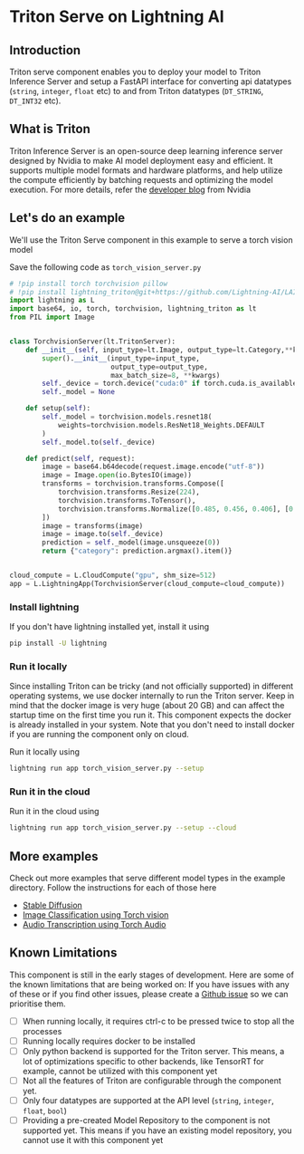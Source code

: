 # Triton Serve on Lightning AI

## Introduction

Triton serve component enables you to deploy your model to Triton Inference Server and setup a FastAPI interface
for converting api datatypes (`string`, `integer`, `float` etc) to and from Triton datatypes (`DT_STRING`, `DT_INT32` etc).

## What is Triton

Triton Inference Server is an open-source deep learning inference server designed by Nvidia to make AI model 
deployment easy and efficient.  It supports multiple model formats and hardware platforms, and help utilize the compute
efficiently by batching requests and optimizing the model execution. For more details, refer the
[developer blog](https://developer.nvidia.com/nvidia-triton-inference-server) from Nvidia

## Let's do an example

We'll use the Triton Serve component in this example to serve a torch vision model

Save the following code as `torch_vision_server.py`

```python
# !pip install torch torchvision pillow
# !pip install lightning_triton@git+https://github.com/Lightning-AI/LAI-Triton-Serve-Component.git
import lightning as L
import base64, io, torch, torchvision, lightning_triton as lt
from PIL import Image


class TorchvisionServer(lt.TritonServer):
    def __init__(self, input_type=lt.Image, output_type=lt.Category,**kwargs):
        super().__init__(input_type=input_type,
                         output_type=output_type,
                         max_batch_size=8, **kwargs)
        self._device = torch.device("cuda:0" if torch.cuda.is_available() else "cpu")
        self._model = None

    def setup(self):
        self._model = torchvision.models.resnet18(
            weights=torchvision.models.ResNet18_Weights.DEFAULT
        )
        self._model.to(self._device)

    def predict(self, request):
        image = base64.b64decode(request.image.encode("utf-8"))
        image = Image.open(io.BytesIO(image))
        transforms = torchvision.transforms.Compose([
            torchvision.transforms.Resize(224),
            torchvision.transforms.ToTensor(),
            torchvision.transforms.Normalize([0.485, 0.456, 0.406], [0.229, 0.224, 0.225])
        ])
        image = transforms(image)
        image = image.to(self._device)
        prediction = self._model(image.unsqueeze(0))
        return {"category": prediction.argmax().item()}


cloud_compute = L.CloudCompute("gpu", shm_size=512)
app = L.LightningApp(TorchvisionServer(cloud_compute=cloud_compute))
```

### Install lightning

If you don't have lightning installed yet, install it using

```bash
pip install -U lightning
```

### Run it locally

Since installing Triton can be tricky (and not officially supported) in different operating systems, 
we use docker internally to run the Triton server. Keep in mind that the docker image is very huge (about 20 GB) and can
affect the startup time on the first time you run it. This component expects the docker is already installed in 
your system. Note that you don't need to install docker if you are running the component only on cloud.

Run it locally using

```bash
lightning run app torch_vision_server.py --setup
```

### Run it in the cloud

Run it in the cloud using

```bash
lightning run app torch_vision_server.py --setup --cloud
```

## More examples

Check out more examples that serve different model types in the example directory. 
Follow the instructions for each of those here

- [Stable Diffusion](examples/stable-diffusion/README.md)
- [Image Classification using Torch vision](examples/torchvision/README.md)
- [Audio Transcription using Torch Audio](examples/torchaudio/README.md)


## Known Limitations

This component is still in the early stages of development. Here are some of the known limitations that are being
worked on: If you have issues with any of these or if you find other issues, please create a 
[Github issue](https://github.com/Lightning-AI/LAI-Triton-Server-Component/issues/new) so we can prioritise them.

- [ ] When running locally, it requires ctrl-c to be pressed twice to stop all the processes
- [ ] Running locally requires docker to be installed
- [ ] Only python backend is supported for the Triton server. This means, a lot of optimizations
      specific to other backends, like TensorRT for example, cannot be utilized with this component yet
- [ ] Not all the features of Triton are configurable through the component yet.
- [ ] Only four datatypes are supported at the API level (`string`, `integer`, `float`, `bool`)
- [ ] Providing a pre-created Model Repository to the component is not supported yet. This means if you have an existing
      model repository, you cannot use it with this component yet
